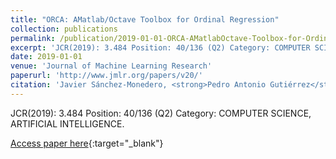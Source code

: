 ```yaml
---
title: "ORCA: AMatlab/Octave Toolbox for Ordinal Regression"
collection: publications
permalink: /publication/2019-01-01-ORCA-AMatlabOctave-Toolbox-for-Ordinal-Regression
excerpt: 'JCR(2019): 3.484 Position: 40/136 (Q2) Category: COMPUTER SCIENCE, ARTIFICIAL INTELLIGENCE.'
date: 2019-01-01
venue: 'Journal of Machine Learning Research'
paperurl: 'http://www.jmlr.org/papers/v20/'
citation: 'Javier Sánchez-Monedero, <strong>Pedro Antonio Gutiérrez</strong>, María Pérez-Ortiz, &quot;ORCA: AMatlab/Octave Toolbox for Ordinal Regression.&quot; Journal of Machine Learning Research, Vol. 20(125), 2019, pp.1--5.'
---
```

JCR(2019): 3.484 Position: 40/136 (Q2) Category: COMPUTER SCIENCE, ARTIFICIAL INTELLIGENCE.

[Access paper here](http://www.jmlr.org/papers/v20/){:target="_blank"}
